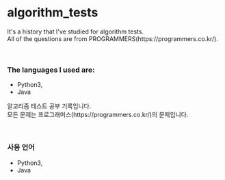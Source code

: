 # algorithm_tests
<p>It's a history that I've studied for algorithm tests.</br>
All of the questions are from PROGRAMMERS(https://programmers.co.kr/).</p>
</br>
<h3>The languages I used are:</h3><ul>
<li>Python3,</li>
<li>Java</li>
</ul>

<p>알고리즘 테스트 공부 기록입니다.</br>
모든 문제는 프로그래머스(https://programmers.co.kr/)의 문제입니다.</p>
</br>
<h3>사용 언어</h3><ul>
<li>Python3,</li>
<li>Java</li>
</ul>
